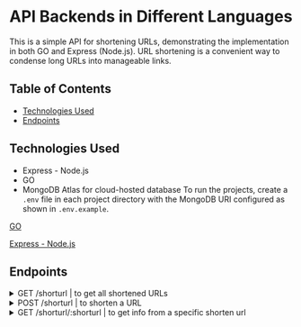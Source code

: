 # API Backends in Different Languages

This is a simple API for shortening URLs, demonstrating the implementation in both GO and Express (Node.js). URL shortening is a convenient way to condense long URLs into manageable links.

## Table of Contents

- [Technologies Used](#technologies-used)
- [Endpoints](#endpoints)

## Technologies Used

- Express - Node.js
- GO
- MongoDB Atlas for cloud-hosted database
  To run the projects, create a `.env` file in each project directory with the MongoDB URI configured as shown in `.env.example`.

[GO](back-go/README.md)

[Express - Node.js](back-express/README.md)

## Endpoints

<details>
<summary>GET /shorturl | to get all shortened URLs</summary>

```json
[
  {
    "id": "<id>",
    "url": "<original-url>",
    "title": "<title>",
    "logo": "<logo>",
    "description": "<description>",
    "shortURL": "<short-url>",
    "totalClicks": <total-clicks>,
    "createdAt": "<created-at>"
  },
  ...
]
```

</details>

<details>
<summary>POST /shorturl | to shorten a URL</summary>

```json
- Request
{
  "url": "<original-url>"
}

- Response
{
  "id": "<id>",
  "url": "<original-url>",
  "title": "<title>",
  "logo": "<logo>",
  "description": "<description>",
  "shortURL": "<short-url>",
  "totalClicks": 0,
  "createdAt": "<created-at>"
}
```

</details>

<details>
<summary>GET /shorturl/:shorturl | to get info from a specific shorten url</summary>

```json
  {
    "id": "<id>",
    "url": "<original-url>",
    "title": "<title>",
    "logo": "<logo>",
    "description": "<description>",
    "shortURL": "<short-url>",
    "totalClicks": <total-clicks>,
    "createdAt": "<created-at>"
  }
```

</details>
